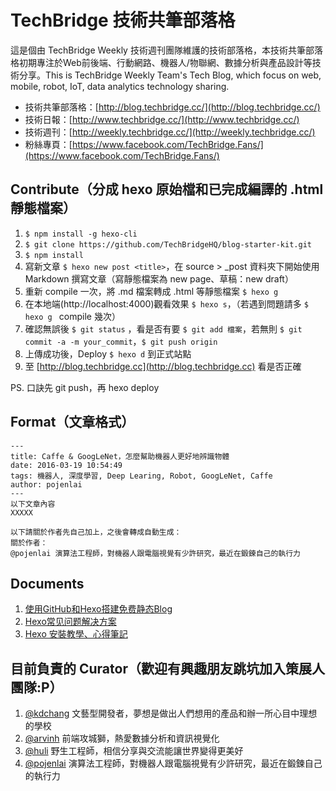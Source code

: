 # TechBridge 技術共筆部落格
這是個由 TechBridge Weekly 技術週刊團隊維護的技術部落格，本技術共筆部落格初期專注於Web前後端、行動網路、機器人/物聯網、數據分析與產品設計等技術分享。This is TechBridge Weekly Team's Tech Blog, which focus on web, mobile, robot, IoT, data analytics technology sharing. 

- 技術共筆部落格：[http://blog.techbridge.cc/](http://blog.techbridge.cc/)
- 技術日報：[http://www.techbridge.cc/](http://www.techbridge.cc/)
- 技術週刊：[http://weekly.techbridge.cc/](http://weekly.techbridge.cc/)
- 粉絲專頁：[https://www.facebook.com/TechBridge.Fans/](https://www.facebook.com/TechBridge.Fans/)

## Contribute（分成 hexo 原始檔和已完成編譯的 .html 靜態檔案）
1. `$ npm install -g hexo-cli`
2. `$ git clone https://github.com/TechBridgeHQ/blog-starter-kit.git`
3. `$ npm install`
4. 寫新文章 `$ hexo new post <title>`，在 source > _post 資料夾下開始使用 Markdown 撰寫文章（寫靜態檔案為 new page、草稿：new draft）
5. 重新 compile 一次，將 .md 檔案轉成 .html 等靜態檔案 `$ hexo g `
6. 在本地端(http://localhost:4000)觀看效果 `$ hexo s`，（若遇到問題請多 `$ hexo g ` compile 幾次）
7. 確認無誤後 `$ git status` ，看是否有要 `$ git add 檔案`，若無則 `$ git commit -a -m your_commit`，`$ git push origin`
8. 上傳成功後，Deploy `$ hexo d` 到正式站點
9. 至 [http://blog.techbridge.cc](http://blog.techbridge.cc) 看是否正確

PS. 口訣先 git push，再 hexo deploy

## Format（文章格式）
```
---
title: Caffe & GoogLeNet，怎麼幫助機器人更好地辨識物體
date: 2016-03-19 10:54:49
tags: 機器人, 深度學習, Deep Learing, Robot, GoogLeNet, Caffe
author: pojenlai
---
以下文章內容
XXXXX

以下請關於作者先自己加上，之後會轉成自動生成：
關於作者： 
@pojenlai 演算法工程師，對機器人跟電腦視覺有少許研究，最近在鍛鍊自己的執行力

```

## Documents
1. [使用GitHub和Hexo搭建免费静态Blog](http://wsgzao.github.io/post/hexo-guide/)
2. [Hexo常见问题解决方案](https://xuanwo.org/2014/08/14/hexo-usual-problem/)
3. [Hexo 安裝教學、心得筆記](https://wwssllabcd.github.io/blog/2014/12/22/how-to-install-hexo/)

## 目前負責的 Curator（歡迎有興趣朋友跳坑加入策展人團隊:P）
1. [@kdchang](http://blog.kdchang.cc) 文藝型開發者，夢想是做出人們想用的產品和辦一所心目中理想的學校
2. [@arvinh](http://cv.arvinh.info) 前端攻城獅，熱愛數據分析和資訊視覺化
3. [@huli](http://huli.logdown.com) 野生工程師，相信分享與交流能讓世界變得更美好
4. [@pojenlai](https://pojenlai.wordpress.com/) 演算法工程師，對機器人跟電腦視覺有少許研究，最近在鍛鍊自己的執行力
